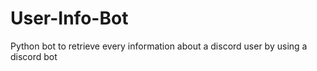 # User-Info-Bot
Python bot to retrieve every information about a discord user by using a discord bot
